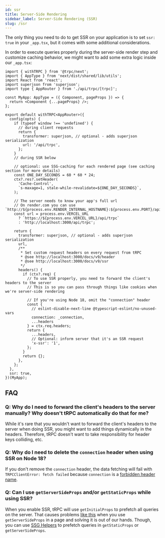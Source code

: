 ```yaml
---
id: ssr
title: Server-Side Rendering
sidebar_label: Server-Side Rendering (SSR)
slug: /ssr
---
```


The only thing you need to do to get SSR on your application is to set `ssr: true` in your `_app.tsx`, but it comes with some additional considerations.

In order to execute queries properly during the server-side render step and customize caching behavior, we might want to add some extra logic inside our `_app.tsx`:

```tsx title='pages/_app.tsx'
import { withTRPC } from '@trpc/next';
import { AppType } from 'next/dist/shared/lib/utils';
import React from 'react';
import superjson from 'superjson';
import type { AppRouter } from './api/trpc/[trpc]';

const MyApp: AppType = ({ Component, pageProps }) => {
  return <Component {...pageProps} />;
};

export default withTRPC<AppRouter>({
  config(opts) {
    if (typeof window !== 'undefined') {
      // during client requests
      return {
        transformer: superjson, // optional - adds superjson serialization
        url: '/api/trpc',
      };
    }
    // during SSR below

    // optional: use SSG-caching for each rendered page (see caching section for more details)
    const ONE_DAY_SECONDS = 60 * 60 * 24;
    ctx?.res?.setHeader(
      'Cache-Control',
      `s-maxage=1, stale-while-revalidate=${ONE_DAY_SECONDS}`,
    );

    // The server needs to know your app's full url
    // On render.com you can use `http://${process.env.RENDER_INTERNAL_HOSTNAME}:${process.env.PORT}/api/trpc`
    const url = process.env.VERCEL_URL
      ? `https://${process.env.VERCEL_URL}/api/trpc`
      : 'http://localhost:3000/api/trpc';

    return {
      transformer: superjson, // optional - adds superjson serialization
      url,
      /**
       * Set custom request headers on every request from tRPC
       * @see http://localhost:3000/docs/v9/header
       * @see http://localhost:3000/docs/v9/ssr
       */
      headers() {
        if (ctx?.req) {
          // To use SSR properly, you need to forward the client's headers to the server
          // This is so you can pass through things like cookies when we're server-side rendering

          // If you're using Node 18, omit the "connection" header
          const {
            // eslint-disable-next-line @typescript-eslint/no-unused-vars
            connection: _connection,
            ...headers
          } = ctx.req.headers;
          return {
            ...headers,
            // Optional: inform server that it's an SSR request
            'x-ssr': '1',
          };
        }
        return {};
      },
    };
  },
  ssr: true,
})(MyApp);
```

## FAQ

### Q: Why do I need to forward the client's headers to the server manually? Why doesn't tRPC automatically do that for me?

While it's rare that you wouldn't want to forward the client's headers to the server when doing SSR, you might want to add things dynamically in the headers. Therefore, tRPC doesn't want to take responsibility for header keys colliding, etc.

### Q: Why do I need to delete the `connection` header when using SSR on Node 18?

If you don't remove the `connection` header, the data fetching will fail with `TRPCClientError: fetch failed` because `connection` is a [forbidden header name](https://developer.mozilla.org/en-US/docs/Glossary/Forbidden_header_name).

### Q: Can I use `getServerSideProps` and/or `getStaticProps` while using SSR?

When you enable SSR, tRPC will use `getInitialProps` to prefetch all queries on the server. That causes problems [like this](https://github.com/trpc/trpc/issues/596) when you use `getServerSideProps` in a page and solving it is out of our hands. Though, you can use [SSG Helpers](ssg-helpers) to prefetch queries in `getStaticProps` or `getServerSideProps`.
